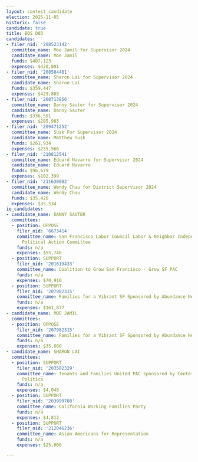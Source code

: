 ```yaml
---
layout: contest_candidate
election: 2025-11-05
historic: false
candidate: true
title: BOS D03
candidates:
- filer_nid: '208523142'
  committee_name: Moe Jamil for Supervisor 2024
  candidate_name: Moe Jamil
  funds: $407,123
  expenses: $420,091
- filer_nid: '208584481'
  committee_name: Sharon Lai for Supervisor 2024
  candidate_name: Sharon Lai
  funds: $359,447
  expenses: $429,803
- filer_nid: '208713856'
  committee_name: Danny Sauter for Supervisor 2024
  candidate_name: Danny Sauter
  funds: $336,591
  expenses: $285,903
- filer_nid: '209471252'
  committee_name: Susk For Supervisor 2024
  candidate_name: Matthew Susk
  funds: $261,934
  expenses: $255,566
- filer_nid: '210812541'
  committee_name: Eduard Navarro for Supervisor 2024
  candidate_name: Eduard Navarro
  funds: $96,679
  expenses: $102,399
- filer_nid: '211630082'
  committee_name: Wendy Chau for District Supervisor 2024
  candidate_name: Wendy Chau
  funds: $35,426
  expenses: $35,534
ie_candidates:
- candidate_name: DANNY SAUTER
  committees:
  - position: OPPOSE
    filer_nid: '6673414'
    committee_name: San Francisco Labor Council Labor & Neighbor Independent Expenditure
      Political Action Committee
    funds: n/a
    expenses: $55,746
  - position: SUPPORT
    filer_nid: '201619433'
    committee_name: Coalition to Grow San Francisco - Grow SF PAC
    funds: n/a
    expenses: $70,910
  - position: SUPPORT
    filer_nid: '207982315'
    committee_name: Families for a Vibrant SF Sponsored by Abundance Network
    funds: n/a
    expenses: $161,877
- candidate_name: MOE JAMIL
  committees:
  - position: OPPOSE
    filer_nid: '207982315'
    committee_name: Families for a Vibrant SF Sponsored by Abundance Network
    funds: n/a
    expenses: $35,000
- candidate_name: SHARON LAI
  committees:
  - position: SUPPORT
    filer_nid: '203582329'
    committee_name: Tenants and Families United PAC sponsored by Center for Empowered
      Politics
    funds: n/a
    expenses: $4,048
  - position: SUPPORT
    filer_nid: '203999708'
    committee_name: California Working Families Party
    funds: n/a
    expenses: $4,812
  - position: SUPPORT
    filer_nid: '212046236'
    committee_name: Asian Americans for Representation
    funds: n/a
    expenses: $25,000

---
```

